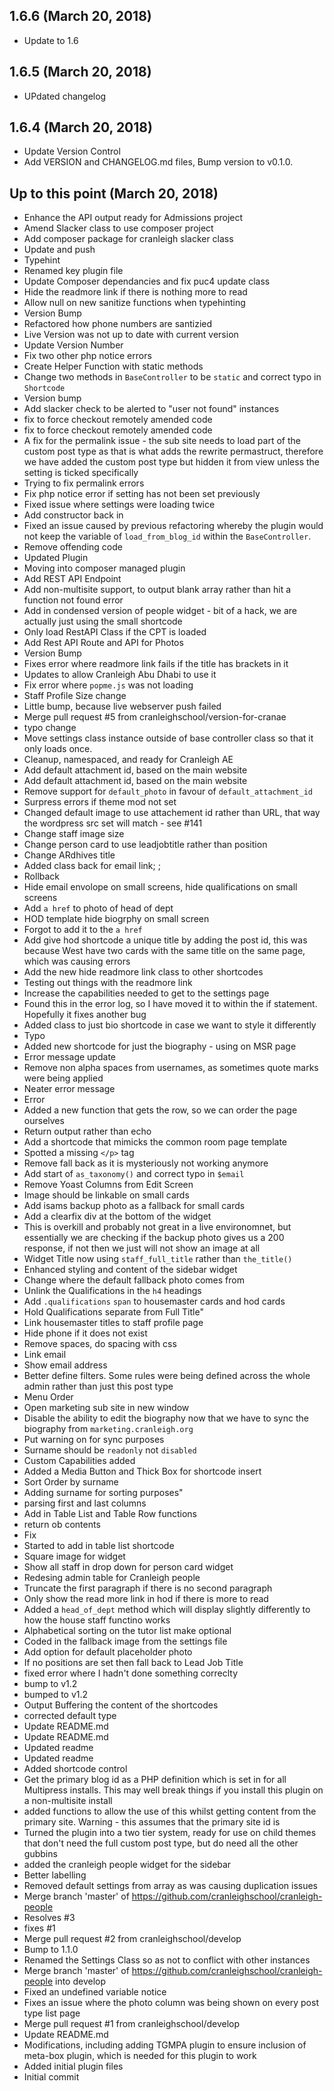## 1.6.6 (March 20, 2018)
  - Update to 1.6

## 1.6.5 (March 20, 2018)
  - UPdated changelog

## 1.6.4 (March 20, 2018)
  - Update Version Control
  - Add VERSION and CHANGELOG.md files, Bump version to v0.1.0.

## Up to this point (March 20, 2018)
  - Enhance the API output ready for Admissions project
  - Amend Slacker class to use composer project
  - Add composer package for cranleigh slacker class
  - Update and push
  - Typehint
  - Renamed key plugin file
  - Update Composer dependancies and fix puc4 update class
  - Hide the readmore link if there is nothing more to read
  - Allow null on new sanitize functions when typehinting
  - Version Bump
  - Refactored how phone numbers are santizied
  - Live Version was not up to date with current version
  - Update Version Number
  - Fix two other php notice errors
  - Create Helper Function with static methods
  - Change two methods in `BaseController` to be `static` and correct typo in `Shortcode`
  - Version bump
  - Add slacker check to be alerted to "user not found" instances
  - fix to force checkout remotely amended code
  - fix to force checkout remotely amended code
  - A fix for the permalink issue - the sub site needs to load part of the custom post type as that is what adds the rewrite permastruct, therefore we have added the custom post type but hidden it from view unless the setting is ticked specifically
  - Trying to fix permalink errors
  - Fix php notice error if setting has not been set previously
  - Fixed issue where settings were loading twice
  - Add constructor back in
  - Fixed an issue caused by previous refactoring whereby the plugin would not keep the variable of `load_from_blog_id` within the `BaseController`.
  - Remove offending code
  - Updated Plugin
  - Moving into composer managed plugin
  - Add REST API Endpoint
  - Add non-multisite support, to output blank array rather than hit a function not found error
  - Add in condensed version of people widget - bit of a hack, we are actually just using the small shortcode
  - Only load RestAPI Class if the CPT is loaded
  - Add Rest API Route and API for Photos
  - Version Bump
  - Fixes error where readmore link fails if the title has brackets in it
  - Updates to allow Cranleigh Abu Dhabi to use it
  - Fix error where `popme.js` was not loading
  - Staff Profile Size change
  - Little bump, because live webserver push failed
  - Merge pull request #5 from cranleighschool/version-for-cranae
  - typo change
  - Move settings class instance outside of base controller class so that it only loads once.
  - Cleanup, namespaced, and ready for Cranleigh AE
  - Add default attachment id, based on the main website
  - Add default attachment id, based on the main website
  - Remove support for `default_photo` in favour of `default_attachment_id`
  - Surpress errors if theme mod not set
  - Changed default image to use attachement id rather than URL, that way the wordpress src set will match - see #141
  - Change staff image size
  - Change person card to use leadjobtitle rather than position
  - Change ARdhives title
  - Added class back for email link; ;
  - Rollback
  - Hide email envolope on small screens, hide qualifications on small screens
  - Add `a href` to photo of head of dept
  - HOD template hide biogrphy on small screen
  - Forgot to add it to the `a href`
  - Add give hod shortcode a unique title by adding the post id, this was because West have two cards with the same title on the same page, which was causing errors
  - Add the new hide readmore link class to other shortcodes
  - Testing out things with the readmore link
  - Increase the capabilities needed to get to the settings page
  - Found this in the error log, so I have moved it to within the if statement. Hopefully it fixes another bug
  - Added class to just bio shortcode in case we want to style it differently
  - Typo
  - Added new shortcode for just the biography - using on MSR page
  - Error message update
  - Remove non alpha spaces from usernames, as sometimes quote marks were being applied
  - Neater error message
  - Error
  - Added a new function that gets the row, so we can order the page ourselves
  - Return output rather than echo
  - Add a shortcode that mimicks the common room page template
  - Spotted a missing `</p>` tag
  - Remove fall back as it is mysteriously not working anymore
  - Add start of `as_taxonomy()` and correct typo in `$email`
  - Remove Yoast Columns from Edit Screen
  - Image should be linkable on small cards
  - Add isams backup photo as a fallback for small cards
  - Add a clearfix div at the bottom of the widget
  - This is overkill and probably not great in a live environomnet, but essentially we are checking if the backup photo gives us a 200 response, if not then we just will not show an image at all
  - Widget Title now using `staff_full_title` rather than `the_title()`
  - Enhanced styling and content of the sidebar widget
  - Change where the default fallback photo comes from
  - Unlink the Qualifications in the `h4` headings
  - Add `.qualifications` `span` to housemaster cards and hod cards
  - Hold Qualifications separate from Full Title"
  - Link housemaster titles to staff profile page
  - Hide phone if it does not exist
  - Remove spaces, do spacing with css
  - Link email
  - Show email address
  - Better define filters. Some rules were being defined across the whole admin rather than just this post type
  - Menu Order
  - Open marketing sub site in new window
  - Disable the ability to edit the biography now that we have to sync the biography from `marketing.cranleigh.org`
  - Put warning on for sync purposes
  - Surname should be `readonly` not `disabled`
  - Custom Capabilities added
  - Added a Media Button and Thick Box for shortcode insert
  - Sort Order by surname
  - Adding surname for sorting purposes"
  - parsing first and last columns
  - Add in Table List and Table Row functions
  - return ob contents
  - Fix
  - Started to add in table list shortcode
  - Square image for widget
  - Show all staff in drop down for person card widget
  - Redesing admin table for Cranleigh people
  - Truncate the first paragraph if there is no second paragraph
  - Only show the read more link in hod if there is more to read
  - Added a `head_of_dept` method which will display slightly differently to how the house staff functino works
  - Alphabetical sorting on the tutor list make optional
  - Coded in the fallback image from the settings file
  - Add option for default placeholder photo
  - If no positions are set then fall back to Lead Job Title
  - fixed error where I hadn't done something correclty
  - bump to v1.2
  - bumped to v1.2
  - Output Buffering the content of the shortcodes
  - corrected default type
  - Update README.md
  - Update README.md
  - Updated readme
  - Updated readme
  - Added shortcode control
  - Get the primary blog id as a PHP definition  which is set in  for all Multipress installs. This may well break things if you install this plugin on a non-multisite install
  - added  functions to allow the use of this whilst getting content from the primary site. Warning - this assumes that the primary site id is
  - Turned the plugin into a two tier system, ready for use on child themes that don't need the full custom post type, but do need all the other gubbins
  - added the cranleigh people widget for the sidebar
  - Better labelling
  - Removed default settings from array as was causing duplication issues
  - Merge branch 'master' of https://github.com/cranleighschool/cranleigh-people
  - Resolves #3
  - fixes #1
  - Merge pull request #2 from cranleighschool/develop
  - Bump to 1.1.0
  - Renamed the Settings Class so as not to conflict with other instances
  - Merge branch 'master' of https://github.com/cranleighschool/cranleigh-people into develop
  - Fixed an undefined variable notice
  - Fixes an issue where the photo column was being shown on every post type list page
  - Merge pull request #1 from cranleighschool/develop
  - Update README.md
  - Modifications, including adding TGMPA plugin to ensure inclusion of meta-box plugin, which is needed for this plugin to work
  - Added initial plugin files
  - Initial commit

